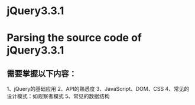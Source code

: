 # jQuery3.3.1
# Parsing the source code of jQuery3.3.1

## 需要掌握以下内容：
1、jQuery的基础应用
2、API的熟悉度
3、JavaScript、DOM、CSS
4、常见的设计模式：如观察者模式
5、常见的数据结构

